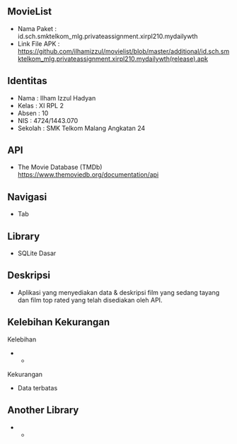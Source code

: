 ## MovieList
* Nama Paket : id.sch.smktelkom_mlg.privateassignment.xirpl210.mydailywth
* Link File APK :
https://github.com/ilhamizzul/movielist/blob/master/additional/id.sch.smktelkom_mlg.privateassignment.xirpl210.mydailywth(release).apk

## Identitas
* Nama  : Ilham Izzul Hadyan
* Kelas : XI RPL 2
* Absen : 10
* NIS   : 4724/1443.070
* Sekolah : SMK Telkom Malang Angkatan 24

## API
* The Movie Database (TMDb)
https://www.themoviedb.org/documentation/api

## Navigasi
* Tab

## Library
* SQLite Dasar

## Deskripsi
* Aplikasi yang menyediakan data & deskripsi film yang sedang tayang dan film top rated yang telah disediakan oleh API.

## Kelebihan Kekurangan
Kelebihan
* -
Kekurangan
* Data terbatas

## Another Library
* -
